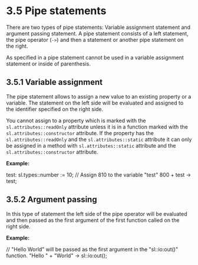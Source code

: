 # 3.5 Pipe statements

<code-block src="definitions.txt" include-lines="35"></code-block>

There are two types of pipe statements: Variable assignment statement and argument passing statement. A pipe statement consists of a left statement, the pipe operator (`->`) and then a statement or another pipe statement on the right.

<warning>
As specified in <a href="A-1-Definitions-txt.md"></a> a pipe statement cannot be used in a variable assignment statement or inside of parenthesis.
</warning>

## 3.5.1 Variable assignment

The pipe statement allows to assign a new value to an existing property or a variable. The statement on the left side will be evaluated and assigned to the identifier specified on the right side.

You cannot assign to a property which is marked with the `sl.attributes::readOnly` attribute unless it is in a function marked with the `sl.attributes::constructor` attribute. If the property has the `sl.attributes::readOnly` and the `sl.attributes::static` attribute it can only be assigned in a method with `sl.attributes::static` attribute and the `sl.attributes::constructor` attribute.

**Example:**

<code-block>
test: sl.types::number := 10;
// Assign 810 to the variable "test"
800 + test -> test;
</code-block>

## 3.5.2 Argument passing

In this type of statement the left side of the pipe operator will be evaluated and then passed as the first argument of the first function called on the right side.

**Example:**

<code-block>
// "Hello World" will be passed as the first argument in the "sl::io:out()" function.
"Hello " + "World" -> sl::io:out();
</code-block>